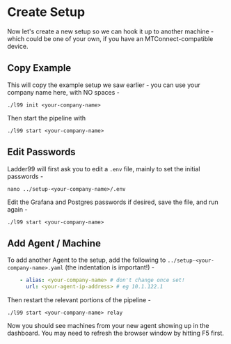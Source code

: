 # Create Setup

Now let's create a new setup so we can hook it up to another machine - which could be one of your own, if you have an MTConnect-compatible device. 


## Copy Example

This will copy the example setup we saw earlier - you can use your company name here, with NO spaces -

    ./l99 init <your-company-name>
     
Then start the pipeline with

    ./l99 start <your-company-name>


## Edit Passwords

Ladder99 will first ask you to edit a `.env` file, mainly to set the initial passwords -

    nano ../setup-<your-company-name>/.env

Edit the Grafana and Postgres passwords if desired, save the file, and run again -

    ./l99 start <your-company-name>


## Add Agent / Machine

To add another Agent to the setup, add the following to `../setup-<your-company-name>.yaml` (the indentation is important!) -

```yaml
    - alias: <your-company-name> # don't change once set!
      url: <your-agent-ip-address> # eg 10.1.122.1
```

Then restart the relevant portions of the pipeline - 

    ./l99 start <your-company-name> relay

Now you should see machines from your new agent showing up in the dashboard. You may need to refresh the browser window by hitting F5 first. 

